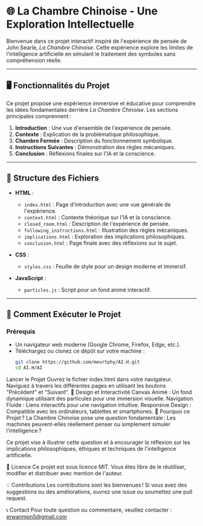 # 🌐 La Chambre Chinoise - Une Exploration Intellectuelle

Bienvenue dans ce projet interactif inspiré de l'expérience de pensée de John Searle, *La Chambre Chinoise*. Cette expérience explore les limites de l'intelligence artificielle en simulant le traitement des symboles sans compréhension réelle.

---

## 🖥️ Fonctionnalités du Projet

Ce projet propose une expérience immersive et éducative pour comprendre les idées fondamentales derrière *La Chambre Chinoise*. Les sections principales comprennent :

1. **Introduction** : Une vue d'ensemble de l'expérience de pensée.
2. **Contexte** : Explication de la problématique philosophique.
3. **Chambre Fermée** : Description du fonctionnement symbolique.
4. **Instructions Suivantes** : Démonstration des règles mécaniques.
5. **Conclusion** : Réflexions finales sur l'IA et la conscience.

---

## 📁 Structure des Fichiers

- **HTML** :
  - `index.html` : Page d'introduction avec une vue générale de l'expérience.
  - `context.html` : Contexte théorique sur l'IA et la conscience.
  - `closed_room.html` : Description de l'expérience de pensée.
  - `following_instructions.html` : Illustration des règles mécaniques.
  - `implications.html` : Exploration des implications philosophiques.
  - `conclusion.html` : Page finale avec des réflexions sur le sujet.

- **CSS** :
  - `styles.css` : Feuille de style pour un design moderne et immersif.

- **JavaScript** :
  - `particles.js` : Script pour un fond animé interactif.

---

## 🚀 Comment Exécuter le Projet

### Prérequis
- Un navigateur web moderne (Google Chrome, Firefox, Edge, etc.).
- Téléchargez ou clonez ce dépôt sur votre machine :
  ```bash
  git clone https://github.com/meurtphy/AI.H.git
  cd AI.H/AI
Lancer le Projet
Ouvrez le fichier index.html dans votre navigateur.
Naviguez à travers les différentes pages en utilisant les boutons "Précédent" et "Suivant".
🎨 Design et Interactivité
Canvas Animé : Un fond dynamique utilisant des particules pour une immersion visuelle.
Navigation Fluide : Liens interactifs pour une navigation intuitive.
Responsive Design : Compatible avec les ordinateurs, tablettes et smartphones.
🤔 Pourquoi ce Projet ?
La Chambre Chinoise pose une question fondamentale : Les machines peuvent-elles réellement penser ou simplement simuler l'intelligence ?

Ce projet vise à illustrer cette question et à encourager la réflexion sur les implications philosophiques, éthiques et techniques de l'intelligence artificielle.

📜 Licence
Ce projet est sous licence MIT. Vous êtes libre de le réutiliser, modifier et distribuer avec mention de l'auteur.

💡 Contributions
Les contributions sont les bienvenues ! Si vous avez des suggestions ou des améliorations, ouvrez une issue ou soumettez une pull request.

📞 Contact
Pour toute question ou commentaire, veuillez contacter : erwanmpn5@gmail.com
